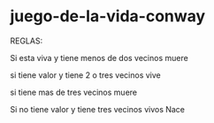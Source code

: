 # juego-de-la-vida-conway

REGLAS: 
  
  Si esta viva y tiene menos de dos vecinos muere
            
  si tiene valor y tiene 2 o tres vecinos vive 

  si tiene mas de tres vecinos muere

  Si no tiene valor y tiene tres vecinos vivos Nace
